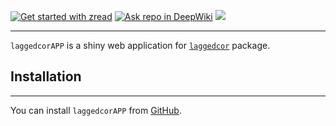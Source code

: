 [![Get started with zread](https://img.shields.io/badge/Get%20started%20with%20zread-green)](https://zread.ai/chain-buds/laggedcorAPP)
[![Ask repo in DeepWiki](https://img.shields.io/badge/Ask%20repo%20in%20DeepWiki-green)](https://deepwiki.com/chain-buds/laggedcorAPP)
[![](https://www.r-pkg.org/badges/version/laggedcorAPP?color=green)](https://cran.r-project.org/package=laggedcorAPP)

---
`laggedcorAPP` is a shiny web application for [`laggedcor`](https://github.com/jaspershen-lab/laggedcor) package.

## **Installation**

---

You can install `laggedcorAPP` from
[GitHub](https://github.com/chain-buds/laggedcorAPP).